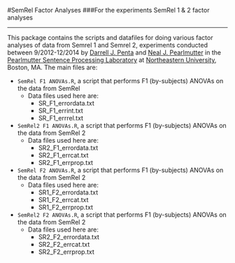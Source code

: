 #SemRel Factor Analyses
###For the experiments SemRel 1  &amp; 2 factor analyses

---

This package contains the scripts and datafiles for doing various factor analyses of data from Semrel 1 and Semrel 2, experiments conducted between 9/2012-12/2014 by [Darrell J. Penta](http://www.northeastern.edu/cos/psychology/people/graduate-students/darrell-penta/) and [Neal J. Pearlmutter](http://www.northeastern.edu/cos/faculty/neal-pearlmutter-2/) in the [Pearlmutter Sentence Processing Laboratory](http://nuweb.neu.edu/npearlmutter/lab/index.html) at [Northeastern University](http://www.northeastern.edu), Boston, MA. The main files are:

* `SemRel F1 ANOVAs.R`, a script that performs  F1 (by-subjects) ANOVAs on the data from SemRel
  * Data files used here are: 
      * SR_F1_errordata.txt
      * SR_F1_errint.txt
      * SR_F1_errrel.txt
* `SemRel2 F1 ANOVAs.R`, a script that performs  F1 (by-subjects) ANOVAs on the data from SemRel 2
  * Data files used here are: 
      * SR2_F1_errordata.txt
      * SR2_F1_errcat.txt
      * SR2_F1_errprop.txt
* `SemRel F2 ANOVAs.R`, a script that performs  F1 (by-subjects) ANOVAs on the data from SemRel 2
  * Data files used here are: 
      * SR1_F2_errordata.txt
      * SR1_F2_errcat.txt
      * SR1_F2_errprop.txt
* `SemRel2 F2 ANOVAs.R`, a script that performs  F1 (by-subjects) ANOVAs on the data from SemRel 2
  * Data files used here are: 
      * SR2_F2_errordata.txt
      * SR2_F2_errcat.txt
      * SR2_F2_errprop.txt
      
